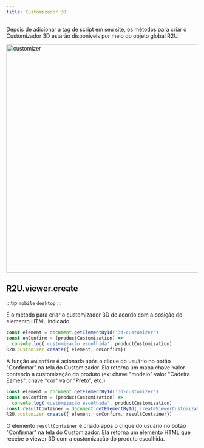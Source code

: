 ```yaml
---
title: Customizador 3D
---
```


Depois de adicionar a tag de script em seu site, os métodos para criar o Customizador 3D estarão disponíveis por meio do objeto global R2U.

<div>
  <p float="left">
    <img src="https://storage.googleapis.com/r2u-sdk-bucket/documentation/customizer.gif" title="customizer" width="600"/>
  </p>

</div>

## R2U.viewer.create

:::tip `mobile` `desktop`
:::

É o método para criar o customizador 3D de acordo com a posição do elemento HTML indicado.

```typescript
const element = document.getElementById('3d-customizer')
const onConfirm = (productCustomization) =>
  console.log('customização escolhida', productCustomization)
R2U.customizer.create({ element, onConfirm})
```

A função `onConfirm` é acionada após o clique do usuário no botão "Confirmar" na tela do Customizador. Ela retorna um mapa chave-valor contendo a customização do produto (ex: chave "modelo" valor "Cadeira Eames", chave "cor" valor "Preto", etc.).

```typescript
const element = document.getElementById('3d-customizer')
const onConfirm = (productCustomization) =>
  console.log('customização escolhida', productCustomization)
const resultContainer = document.getElementById('createViewerCustomization')
R2U.customizer.create({ element, onConfirm, resultContainer})
```
O elemento `resultContainer` é criado após o clique do usuário no botão "Confirmar" na tela do Customizador. Ela retorna um elemento HTML que recebe o viewer 3D com a customização do produto escolhida.
